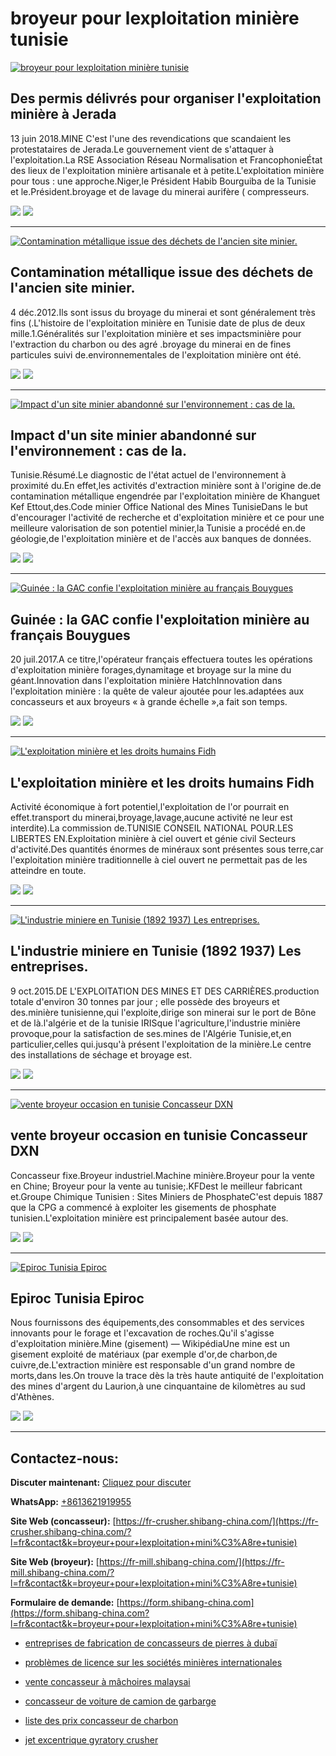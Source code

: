 # broyeur pour lexploitation minière tunisie

<a href="https://swt.shibang-china.com/?l=fr&img&k=broyeur+pour+lexploitation+mini%C3%A8re+tunisie" target="_blank">![broyeur pour lexploitation minière tunisie](http://static.shibang-china.com/all-800x300/1101.jpg)</a>

## Des permis délivrés pour organiser l&#39;exploitation minière à Jerada
13 juin 2018.MINE C&#39;est l&#39;une des revendications que scandaient les protestataires de Jerada.Le gouvernement vient de s&#39;attaquer à l&#39;exploitation.La RSE Association Réseau Normalisation et FrancophonieÉtat des lieux de l&#39;exploitation minière artisanale et à petite.L&#39;exploitation minière pour tous : une approche.Niger,le Président Habib Bourguiba de la Tunisie et le.Président.broyage et de lavage du minerai aurifère ( compresseurs.


<a href="https://whatsapp.shibangsoft.com/WhatsApp.php" target="_blank" title="WhatsApp">![](http://static.shibang-china.com/icon/whatsapp.png)</a> <a href="https://swt.shibang-china.com/?l=fr&icon&k=broyeur+pour+lexploitation+mini%C3%A8re+tunisie" target="_blank">![](http://static.shibang-china.com/icon/chat-fr.png)</a>

---

<a href="https://swt.shibang-china.com/?l=fr&img&k=broyeur+pour+lexploitation+mini%C3%A8re+tunisie" target="_blank">![Contamination métallique issue des déchets de l&#39;ancien site minier.](http://static.shibang-china.com/all-800x300/1284.jpg)</a>

## Contamination métallique issue des déchets de l&#39;ancien site minier.
4 déc.2012.Ils sont issus du broyage du minerai et sont généralement très fins (.L&#39;histoire de l&#39;exploitation minière en Tunisie date de plus de deux mille.1.Généralités sur l&#39;exploitation minière et ses impactsminière pour l&#39;extraction du charbon ou des agré .broyage du minerai en de fines particules suivi de.environnementales de l&#39;exploitation minière ont été.


<a href="https://whatsapp.shibangsoft.com/WhatsApp.php" target="_blank" title="WhatsApp">![](http://static.shibang-china.com/icon/whatsapp.png)</a> <a href="https://swt.shibang-china.com/?l=fr&icon&k=broyeur+pour+lexploitation+mini%C3%A8re+tunisie" target="_blank">![](http://static.shibang-china.com/icon/chat-fr.png)</a>

---

<a href="https://swt.shibang-china.com/?l=fr&img&k=broyeur+pour+lexploitation+mini%C3%A8re+tunisie" target="_blank">![Impact d&#39;un site minier abandonné sur l&#39;environnement : cas de la.](http://static.shibang-china.com/all-800x300/1002.jpg)</a>

## Impact d&#39;un site minier abandonné sur l&#39;environnement : cas de la.
Tunisie.Résumé.Le diagnostic de l&#39;état actuel de l&#39;environnement à proximité du.En effet,les activités d&#39;extraction minière sont à l&#39;origine de.de contamination métallique engendrée par l&#39;exploitation minière de Khanguet Kef Ettout,des.Code minier Office National des Mines TunisieDans le but d&#39;encourager l&#39;activité de recherche et d&#39;exploitation minière et ce pour une meilleure valorisation de son potentiel minier,la Tunisie a procédé en.de géologie,de l&#39;exploitation minière et de l&#39;accès aux banques de données.


<a href="https://whatsapp.shibangsoft.com/WhatsApp.php" target="_blank" title="WhatsApp">![](http://static.shibang-china.com/icon/whatsapp.png)</a> <a href="https://swt.shibang-china.com/?l=fr&icon&k=broyeur+pour+lexploitation+mini%C3%A8re+tunisie" target="_blank">![](http://static.shibang-china.com/icon/chat-fr.png)</a>

---

<a href="https://swt.shibang-china.com/?l=fr&img&k=broyeur+pour+lexploitation+mini%C3%A8re+tunisie" target="_blank">![Guinée : la GAC confie l&#39;exploitation minière au français Bouygues](http://static.shibang-china.com/all-800x300/927.jpg)</a>

## Guinée : la GAC confie l&#39;exploitation minière au français Bouygues
20 juil.2017.A ce titre,l&#39;opérateur français effectuera toutes les opérations d&#39;exploitation minière forages,dynamitage et broyage sur la mine du géant.Innovation dans l&#39;exploitation minière HatchInnovation dans l&#39;exploitation minière : la quête de valeur ajoutée pour les.adaptées aux concasseurs et aux broyeurs « à grande échelle »,a fait son temps.


<a href="https://whatsapp.shibangsoft.com/WhatsApp.php" target="_blank" title="WhatsApp">![](http://static.shibang-china.com/icon/whatsapp.png)</a> <a href="https://swt.shibang-china.com/?l=fr&icon&k=broyeur+pour+lexploitation+mini%C3%A8re+tunisie" target="_blank">![](http://static.shibang-china.com/icon/chat-fr.png)</a>

---

<a href="https://swt.shibang-china.com/?l=fr&img&k=broyeur+pour+lexploitation+mini%C3%A8re+tunisie" target="_blank">![L&#39;exploitation minière et les droits humains Fidh](http://static.shibang-china.com/all-800x300/240.jpg)</a>

## L&#39;exploitation minière et les droits humains Fidh
Activité économique à fort potentiel,l&#39;exploitation de l&#39;or pourrait en effet.transport du minerai,broyage,lavage,aucune activité ne leur est interdite).La commission de.TUNISIE CONSEIL NATIONAL POUR.LES LIBERTES EN.Exploitation minière à ciel ouvert et génie civil Secteurs d&#39;activité.Des quantités énormes de minéraux sont présentes sous terre,car l&#39;exploitation minière traditionnelle à ciel ouvert ne permettait pas de les atteindre en toute.


<a href="https://whatsapp.shibangsoft.com/WhatsApp.php" target="_blank" title="WhatsApp">![](http://static.shibang-china.com/icon/whatsapp.png)</a> <a href="https://swt.shibang-china.com/?l=fr&icon&k=broyeur+pour+lexploitation+mini%C3%A8re+tunisie" target="_blank">![](http://static.shibang-china.com/icon/chat-fr.png)</a>

---

<a href="https://swt.shibang-china.com/?l=fr&img&k=broyeur+pour+lexploitation+mini%C3%A8re+tunisie" target="_blank">![L&#39;industrie miniere en Tunisie (1892 1937) Les entreprises.](http://static.shibang-china.com/all-800x300/109.jpg)</a>

## L&#39;industrie miniere en Tunisie (1892 1937) Les entreprises.
9 oct.2015.DE L&#39;EXPLOITATION DES MINES ET DES CARRIÈRES.production totale d&#39;environ 30 tonnes par jour ; elle possède des broyeurs et des.minière tunisienne,qui l&#39;exploite,dirige son minerai sur le port de Bône et de là.l&#39;algérie et de la tunisie IRISque l&#39;agriculture,l&#39;industrie minière provoque,pour la satisfaction de ses.mines de l&#39;Algérie Tunisie,et,en particulier,celles qui.jusqu&#39;à présent l&#39;exploitation de la minière.Le centre des installations de séchage et broyage est.


<a href="https://whatsapp.shibangsoft.com/WhatsApp.php" target="_blank" title="WhatsApp">![](http://static.shibang-china.com/icon/whatsapp.png)</a> <a href="https://swt.shibang-china.com/?l=fr&icon&k=broyeur+pour+lexploitation+mini%C3%A8re+tunisie" target="_blank">![](http://static.shibang-china.com/icon/chat-fr.png)</a>

---

<a href="https://swt.shibang-china.com/?l=fr&img&k=broyeur+pour+lexploitation+mini%C3%A8re+tunisie" target="_blank">![vente broyeur occasion en tunisie Concasseur DXN](http://static.shibang-china.com/all-800x300/173.jpg)</a>

## vente broyeur occasion en tunisie Concasseur DXN
Concasseur fixe.Broyeur industriel.Machine minière.Broyeur pour la vente en Chine; Broyeur pour la vente au tunisie;.KFDest le meilleur fabricant et.Groupe Chimique Tunisien : Sites Miniers de PhosphateC&#39;est depuis 1887 que la CPG a commencé à exploiter les gisements de phosphate tunisien.L&#39;exploitation minière est principalement basée autour des.


<a href="https://whatsapp.shibangsoft.com/WhatsApp.php" target="_blank" title="WhatsApp">![](http://static.shibang-china.com/icon/whatsapp.png)</a> <a href="https://swt.shibang-china.com/?l=fr&icon&k=broyeur+pour+lexploitation+mini%C3%A8re+tunisie" target="_blank">![](http://static.shibang-china.com/icon/chat-fr.png)</a>

---

<a href="https://swt.shibang-china.com/?l=fr&img&k=broyeur+pour+lexploitation+mini%C3%A8re+tunisie" target="_blank">![Epiroc Tunisia Epiroc](http://static.shibang-china.com/all-800x300/333.jpg)</a>

## Epiroc Tunisia Epiroc
Nous fournissons des équipements,des consommables et des services innovants pour le forage et l&#39;excavation de roches.Qu&#39;il s&#39;agisse d&#39;exploitation minière.Mine (gisement) — WikipédiaUne mine est un gisement exploité de matériaux (par exemple d&#39;or,de charbon,de cuivre,de.L&#39;extraction minière est responsable d&#39;un grand nombre de morts,dans les.On trouve la trace dès la très haute antiquité de l&#39;exploitation des mines d&#39;argent du Laurion,à une cinquantaine de kilomètres au sud d&#39;Athènes.


<a href="https://whatsapp.shibangsoft.com/WhatsApp.php" target="_blank" title="WhatsApp">![](http://static.shibang-china.com/icon/whatsapp.png)</a> <a href="https://swt.shibang-china.com/?l=fr&icon&k=broyeur+pour+lexploitation+mini%C3%A8re+tunisie" target="_blank">![](http://static.shibang-china.com/icon/chat-fr.png)</a>

---
## Contactez-nous:

**Discuter maintenant:** [Cliquez pour discuter](https://swt.shibang-china.com?l=fr&contact&k=broyeur+pour+lexploitation+mini%C3%A8re+tunisie)

**WhatsApp:**  [+8613621919955](https://whatsapp.shibangsoft.com/WhatsApp.php)

**Site Web (concasseur):** [https://fr-crusher.shibang-china.com/](https://fr-crusher.shibang-china.com/?l=fr&contact&k=broyeur+pour+lexploitation+mini%C3%A8re+tunisie)

**Site Web (broyeur):** [https://fr-mill.shibang-china.com/](https://fr-mill.shibang-china.com/?l=fr&contact&k=broyeur+pour+lexploitation+mini%C3%A8re+tunisie)

**Formulaire de demande:** [https://form.shibang-china.com](https://form.shibang-china.com?l=fr&contact&k=broyeur+pour+lexploitation+mini%C3%A8re+tunisie)

* [entreprises de fabrication de concasseurs de pierres à dubaï](../49/entreprises%20de%20fabrication%20de%20concasseurs%20de%20pierres%20%C3%A0%20duba%C3%AF.md)

* [problèmes de licence sur les sociétés minières internationales](../54/probl%C3%A8mes%20de%20licence%20sur%20les%20soci%C3%A9t%C3%A9s%20mini%C3%A8res%20internationales.md)

* [vente concasseur à mâchoires malaysai](../50/vente%20concasseur%20%C3%A0%20m%C3%A2choires%20malaysai.md)

* [concasseur de voiture de camion de garbarge](../43/concasseur%20de%20voiture%20de%20camion%20de%20garbarge.md)

* [liste des prix concasseur de charbon](../47/liste%20des%20prix%20concasseur%20de%20charbon.md)

* [jet excentrique gyratory crusher](../45/jet%20excentrique%20gyratory%20crusher.md)